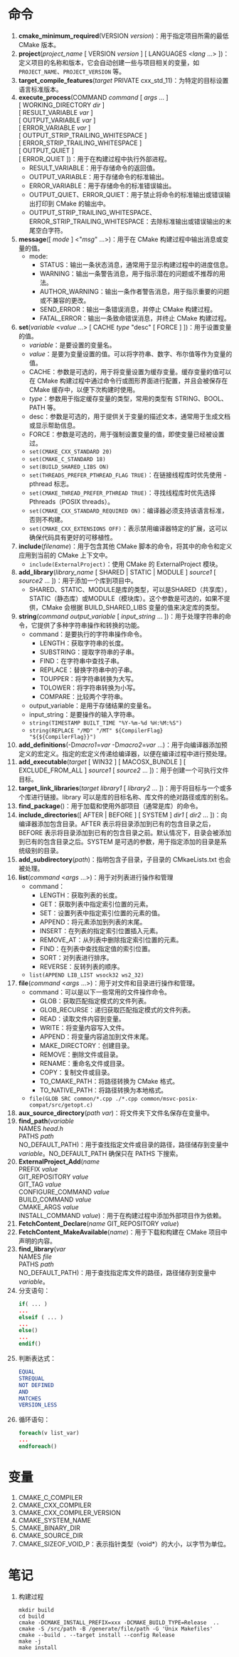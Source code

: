 # 命令

1. **cmake_minimum_required**(VERSION *version*)：用于指定项目所需的最低 CMake 版本。
1. **project**(*project_name* [ VERSION *version* ] [ LANGUAGES <*lang* ...> ])：定义项目的名称和版本，它会自动创建一些与项目相关的变量，如 `PROJECT_NAME`、`PROJECT_VERSION` 等。
1. **target_compile_features**(*target* PRIVATE cxx_std_11)：为特定的目标设置语言标准版本。
1. **execute_process**(COMMAND *command* [ *args* ... ]  
    [ WORKING_DIRECTORY *dir* ]  
    [ RESULT_VARIABLE *var* ]  
    [ OUTPUT_VARIABLE *var* ]  
    [ ERROR_VARIABLE *var* ]  
    [ OUTPUT_STRIP_TRAILING_WHITESPACE ]  
    [ ERROR_STRIP_TRAILING_WHITESPACE ]  
    [ OUTPUT_QUIET ]  
    [ ERROR_QUIET ])：用于在构建过程中执行外部进程。
    - RESULT_VARIABLE：用于存储命令的返回值。
    - OUTPUT_VARIABLE：用于存储命令的标准输出。
    - ERROR_VARIABLE：用于存储命令的标准错误输出。
    - OUTPUT_QUIET、ERROR_QUIET：用于禁止将命令的标准输出或错误输出打印到 CMake 的输出中。
    - OUTPUT_STRIP_TRAILING_WHITESPACE、ERROR_STRIP_TRAILING_WHITESPACE：去除标准输出或错误输出的末尾空白字符。
1. **message**([ *mode* ] <"*msg*" ...>)：用于在 CMake 构建过程中输出消息或变量的值。
    - mode:
        - STATUS：输出一条状态消息，通常用于显示构建过程中的进度信息。
        - WARNING：输出一条警告消息，用于指示潜在的问题或不推荐的用法。
        - AUTHOR_WARNING：输出一条作者警告消息，用于指示重要的问题或不兼容的更改。
        - SEND_ERROR：输出一条错误消息，并停止 CMake 构建过程。
        - FATAL_ERROR：输出一条致命错误消息，并终止 CMake 构建过程。
1. **set**(*variable* <*value* ...> [ CACHE *type* "desc" [ FORCE ] ])：用于设置变量的值。
    - *variable*：是要设置的变量名。
    - *value*：是要为变量设置的值。可以将字符串、数字、布尔值等作为变量的值。
    - CACHE：参数是可选的，用于将变量设置为缓存变量。缓存变量的值可以在 CMake 构建过程中通过命令行或图形界面进行配置，并且会被保存在 CMake 缓存中，以便下次构建时使用。
    - *type*：参数用于指定缓存变量的类型，常用的类型有 STRING、BOOL、PATH 等。
    - desc：参数是可选的，用于提供关于变量的描述文本，通常用于生成文档或显示帮助信息。
    - FORCE：参数是可选的，用于强制设置变量的值，即使变量已经被设置过。
    - `set(CMAKE_CXX_STANDARD 20)`
    - `set(CMAKE_C_STANDARD 18)`
    - `set(BUILD_SHARED_LIBS ON)`
    - `set(THREADS_PREFER_PTHREAD_FLAG TRUE)`：在链接线程库时优先使用 -pthread 标志。
    - `set(CMAKE_THREAD_PREFER_PTHREAD TRUE)`：寻找线程库时优先选择 Pthreads（POSIX threads）。
    - `set(CMAKE_CXX_STANDARD_REQUIRED ON)`：编译器必须支持该语言标准，否则不构建。
    - `set(CMAKE_CXX_EXTENSIONS OFF)`：表示禁用编译器特定的扩展，这可以确保代码具有更好的可移植性。
1. **include**(*filename*)：用于包含其他 CMake 脚本的命令，将其中的命令和定义应用到当前的 CMake 上下文中。
    - `include(ExternalProject)`：使用 CMake 的 ExternalProject 模块。
1. **add_library**(*library_name* [ SHARED | STATIC | MODULE ] *source1* [ *source2* ... ])：用于添加一个库到项目中。
    - SHARED、STATIC、MODULE是库的类型，可以是SHARED（共享库），STATIC（静态库）或MODULE（模块库）。这个参数是可选的，如果不提供，CMake 会根据 BUILD_SHARED_LIBS 变量的值来决定库的类型。
1. **string**(*command* *output_variable* [ *input_string* ... ])：用于处理字符串的命令，它提供了多种字符串操作和转换的功能。
    - command：是要执行的字符串操作命令。
        - LENGTH：获取字符串的长度。
        - SUBSTRING：提取字符串的子串。
        - FIND：在字符串中查找子串。
        - REPLACE：替换字符串中的子串。
        - TOUPPER：将字符串转换为大写。
        - TOLOWER：将字符串转换为小写。
        - COMPARE：比较两个字符串。
    - output_variable：是用于存储结果的变量名。
    - input_string：是要操作的输入字符串。
    - `string(TIMESTAMP BUILT_TIME "%Y-%m-%d %H:%M:%S")`
    - `string(REPLACE "/MD" "/MT" ${CompilerFlag} "${${CompilerFlag}}")`
1. **add_definitions**(-D*macro1*=*var* -D*macro2*=*var* ...)：用于向编译器添加预定义的宏定义。指定的宏定义传递给编译器，以便在编译过程中进行预处理。
1. **add_executable**(*target* [ WIN32 ] [ MACOSX_BUNDLE ] [ EXCLUDE_FROM_ALL ] *source1* [ *source2* ... ])：用于创建一个可执行文件目标。
1. **target_link_libraries**(*target* *library1* [ *library2* ... ])：用于将目标与一个或多个库进行链接。library 可以是库的目标名称、库文件的绝对路径或库的别名。
1. **find_package**()：用于加载和使用外部项目（通常是库）的命令。
1. **include_directories**([ AFTER | BEFORE ] [ SYSTEM ] *dir1* [ *dir2* ... ])：向编译器添加包含目录。AFTER 表示将目录添加到已有的包含目录之后，BEFORE 表示将目录添加到已有的包含目录之前。默认情况下，目录会被添加到已有的包含目录之后。SYSTEM 是可选的参数，用于指定添加的目录是系统级别的目录。
1. **add_subdirectory**(*path*)：指明包含子目录，子目录的 CMkaeLists.txt 也会被处理。
1. **list**(*command* <*args* ...>)：用于对列表进行操作和管理
    - command：
        - LENGTH：获取列表的长度。
        - GET：获取列表中指定索引位置的元素。
        - SET：设置列表中指定索引位置的元素的值。
        - APPEND：将元素添加到列表的末尾。
        - INSERT：在列表的指定索引位置插入元素。
        - REMOVE_AT：从列表中删除指定索引位置的元素。
        - FIND：在列表中查找指定值的索引位置。
        - SORT：对列表进行排序。
        - REVERSE：反转列表的顺序。
    - `list(APPEND LIB_LIST wsock32 ws2_32)`
1. **file**(*command* <*args* ...>)：用于对文件和目录进行操作和管理。
    - command：可以是以下一些常用的文件操作命令。
        - GLOB：获取匹配指定模式的文件列表。
        - GLOB_RECURSE：递归获取匹配指定模式的文件列表。
        - READ：读取文件内容到变量。
        - WRITE：将变量内容写入文件。
        - APPEND：将变量内容追加到文件末尾。
        - MAKE_DIRECTORY：创建目录。
        - REMOVE：删除文件或目录。
        - RENAME：重命名文件或目录。
        - COPY：复制文件或目录。
        - TO_CMAKE_PATH：将路径转换为 CMake 格式。
        - TO_NATIVE_PATH：将路径转换为本地格式。
    - `file(GLOB SRC common/*.cpp ./*.cpp common/msvc-posix-compat/src/getopt.c)`
1. **aux_source_directory**(*path* *var*)：将文件夹下文件名保存在变量中。
1. **find_path**(*variable*  
    NAMES *head.h*  
    PATHS *path*  
    NO_DEFAULT_PATH)：用于查找指定文件或目录的路径，路径储存到变量中 *variable*。NO_DEFAULT_PATH 确保只在 PATHS 下搜索。
1. **ExternalProject_Add**(*name*  
    PREFIX *value*  
    GIT_REPOSITORY *value*  
    GIT_TAG *value*  
    CONFIGURE_COMMAND *value*  
    BUILD_COMMAND *value*  
    CMAKE_ARGS *value*  
    INSTALL_COMMAND *value*)：用于在构建过程中添加外部项目作为依赖。
1. **FetchContent_Declare**(*name* GIT_REPOSITORY *value*)
1. **FetchContent_MakeAvailable**(*name*)：用于下载和构建在 CMake 项目中声明的内容。
1. **find_library**(*var*  
    NAMES *file*  
    PATHS *path*  
    NO_DEFAULT_PATH)：用于查找指定库文件的路径，路径储存到变量中 *variable*。
1. 分支语句：
    ```cmake
    if( ... )
    ...
    elseif ( ... )
    ...
    else()
    ...
    endif()
    ```
1. 判断表达式：
    ```cmake
    EQUAL
    STREQUAL
    NOT DEFINED
    AND
    MATCHES
    VERSION_LESS
    ```
1. 循环语句：
    ```cmake
    foreach(v list_var)
    ...
    endforeach()
    ```

# 变量

1. CMAKE_C_COMPILER
1. CMAKE_CXX_COMPILER
1. CMAKE_CXX_COMPILER_VERSION
1. CMAKE_SYSTEM_NAME
1. CMAKE_BINARY_DIR
1. CMAKE_SOURCE_DIR
1. CMAKE_SIZEOF_VOID_P：表示指针类型（void*）的大小，以字节为单位。

# 笔记

1. 构建过程
    ```shell
    mkdir build
    cd build
    cmake -DCMAKE_INSTALL_PREFIX=xxx -DCMAKE_BUILD_TYPE=Release  ..
    cmake -S /src/path -B /generate/file/path -G 'Unix Makefiles'
    cmake --build . --target install --config Release
    make -j
    make install
    ```